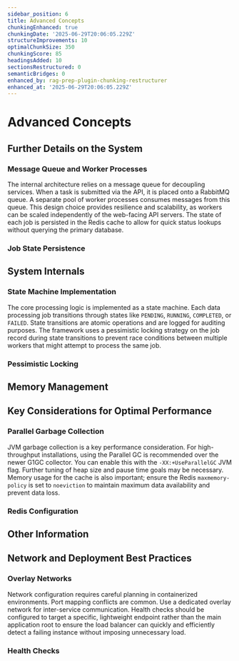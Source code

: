 ```yaml
---
sidebar_position: 6
title: Advanced Concepts
chunkingEnhanced: true
chunkingDate: '2025-06-29T20:06:05.229Z'
structureImprovements: 10
optimalChunkSize: 350
chunkingScore: 85
headingsAdded: 10
sectionsRestructured: 0
semanticBridges: 0
enhanced_by: rag-prep-plugin-chunking-restructurer
enhanced_at: '2025-06-29T20:06:05.229Z'
---
```


# Advanced Concepts

## Further Details on the System

### Message Queue and Worker Processes


The internal architecture relies on a message queue for decoupling services. When a task is submitted via the API, it is placed onto a RabbitMQ queue. A separate pool of worker processes consumes messages from this queue. This design choice provides resilience and scalability, as workers can be scaled independently of the web-facing API servers. The state of each job is persisted in the Redis cache to allow for quick status lookups without querying the primary database.

### Job State Persistence


## System Internals

### State Machine Implementation


The core processing logic is implemented as a state machine. Each data processing job transitions through states like `PENDING`, `RUNNING`, `COMPLETED`, or `FAILED`. State transitions are atomic operations and are logged for auditing purposes. The framework uses a pessimistic locking strategy on the job record during state transitions to prevent race conditions between multiple workers that might attempt to process the same job.

### Pessimistic Locking


## Memory Management

## Key Considerations for Optimal Performance


### Parallel Garbage Collection


JVM garbage collection is a key performance consideration. For high-throughput installations, using the Parallel GC is recommended over the newer G1GC collector. You can enable this with the `-XX:+UseParallelGC` JVM flag. Further tuning of heap size and pause time goals may be necessary. Memory usage for the cache is also important; ensure the Redis `maxmemory-policy` is set to `noeviction` to maintain maximum data availability and prevent data loss.

### Redis Configuration


## Other Information

## Network and Deployment Best Practices


### Overlay Networks


Network configuration requires careful planning in containerized environments. Port mapping conflicts are common. Use a dedicated overlay network for inter-service communication. Health checks should be configured to target a specific, lightweight endpoint rather than the main application root to ensure the load balancer can quickly and efficiently detect a failing instance without imposing unnecessary load.

### Health Checks


